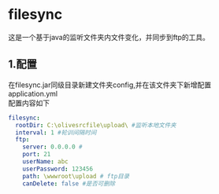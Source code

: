 # filesync
这是一个基于java的监听文件夹内文件变化，并同步到ftp的工具。
## 1.配置
在filesync.jar同级目录新建文件夹config,并在该文件夹下新增配置application.yml     
配置内容如下
```yml
filesync:
  rootDir: C:\olivesrcfile\upload\ #监听本地文件夹
  interval: 1 #轮训间隔时间
  ftp:
    server: 0.0.0.0 #
    port: 21
    userName: abc
    userPassword: 123456
    path: \wwwroot\upload # ftp目录
    canDelete: false #是否可删除
```
